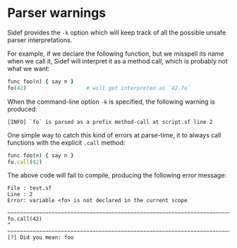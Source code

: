 # Parser warnings

Sidef provides the `-k` option which will keep track of all the possible unsafe parser interpretations.

For example, if we declare the following function, but we misspell its name when we call it, Sidef will interpret it as a method call, which is probably not what we want:

```ruby
func foo(n) { say n }
fo(42)                   # will get interpreted as `42.fo`
```

When the command-line option `-k` is specified, the following warning is produced:

```
[INFO] `fo` is parsed as a prefix method-call at script.sf line 2
```

One simple way to catch this kind of errors at parse-time, it to always call functions with the explicit `.call` method:

```ruby
func foo(n) { say n }
fo.call(42)
```

The above code will fail to compile, producing the following error message:

```
File : test.sf
Line : 2
Error: variable <fo> is not declared in the current scope

~~~~~~~~~~~~~~~~~~~~~~~~~~~~~~~~~~~~~~~~~~~~~~~~~~~~~~~~~~~~~~~~~~~~~~~~~~~~~~~~
fo.call(42)
^
~~~~~~~~~~~~~~~~~~~~~~~~~~~~~~~~~~~~~~~~~~~~~~~~~~~~~~~~~~~~~~~~~~~~~~~~~~~~~~~~
[?] Did you mean: foo
```
